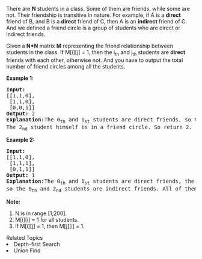 <p>
There are <b>N</b> students in a class. Some of them are friends, while some are not. Their friendship is transitive in nature. For example, if A is a <b>direct</b> friend of B, and B is a <b>direct</b> friend of C, then A is an <b>indirect</b> friend of C. And we defined a friend circle is a group of students who are direct or indirect friends.
</p>

<p>
Given a <b>N*N</b> matrix <b>M</b> representing the friend relationship between students in the class. If M[i][j] = 1, then the i<sub>th</sub> and j<sub>th</sub> students are <b>direct</b> friends with each other, otherwise not. And you have to output the total number of friend circles among all the students.
</p>

<p><b>Example 1:</b><br />
<pre>
<b>Input:</b> 
[[1,1,0],
 [1,1,0],
 [0,0,1]]
<b>Output:</b> 2
<b>Explanation:</b>The 0<sub>th</sub> and 1<sub>st</sub> students are direct friends, so they are in a friend circle. <br/>The 2<sub>nd</sub> student himself is in a friend circle. So return 2.
</pre>
</p>

<p><b>Example 2:</b><br />
<pre>
<b>Input:</b> 
[[1,1,0],
 [1,1,1],
 [0,1,1]]
<b>Output:</b> 1
<b>Explanation:</b>The 0<sub>th</sub> and 1<sub>st</sub> students are direct friends, the 1<sub>st</sub> and 2<sub>nd</sub> students are direct friends, <br/>so the 0<sub>th</sub> and 2<sub>nd</sub> students are indirect friends. All of them are in the same friend circle, so return 1.
</pre>
</p>


<p><b>Note:</b><br>
<ol>
<li>N is in range [1,200].</li>
<li>M[i][i] = 1 for all students.</li>
<li>If M[i][j] = 1, then M[j][i] = 1.</li>
</ol>
</p><div><div>Related Topics</div><div><li>Depth-first Search</li><li>Union Find</li></div></div>